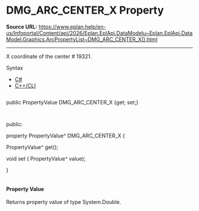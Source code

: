 # DMG_ARC_CENTER_X Property

**Source URL:** https://www.eplan.help/en-us/Infoportal/Content/api/2026/Eplan.EplApi.DataModelu~Eplan.EplApi.DataModel.Graphics.ArcPropertyList~DMG_ARC_CENTER_X().html

---

X coordinate of the center # 19321.

Syntax

- [C#](#i-syntax-CS)
- [C++/CLI](#i-syntax-CPP2005)

```
```
public PropertyValue DMG_ARC_CENTER_X {get; set;}
```
```

```
```
public:

property PropertyValue^ DMG_ARC_CENTER_X {

   PropertyValue^ get();

   void set (    PropertyValue^ value);

}
```
```

#### Property Value

Returns property value of type System.Double.
